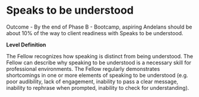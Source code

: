 # Speaks to be understood

Outcome - By the end of Phase B - Bootcamp, aspiring Andelans should be about 10% of the way to client readiness with Speaks to be understood.

**Level Definition**

The Fellow recognizes how speaking is distinct from being understood. The Fellow can describe why speaking to be understood is a necessary skill for professional environments. The Fellow regularly demonstrates shortcomings in one or more elements of speaking to be understood (e.g. poor audibility, lack of engagement, inability to pass a clear message, inability to rephrase when prompted, inability to check for understanding).
